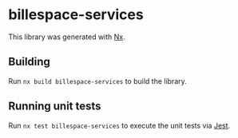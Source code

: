 # billespace-services

This library was generated with [Nx](https://nx.dev).

## Building

Run `nx build billespace-services` to build the library.

## Running unit tests

Run `nx test billespace-services` to execute the unit tests via [Jest](https://jestjs.io).
